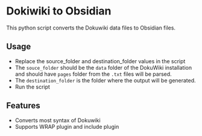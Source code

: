 # Dokiwiki to Obsidian

This python script converts the Dokuwiki data files to Obsidian files.

## Usage
- Replace the source_folder and destination_folder values in the script
- The `souce_folder` should be the `data` folder of the DokuWiki installation and should have `pages` folder from the `.txt` files will be parsed.
- The `destination_folder` is the folder where the output will be generated.
- Run the script

## Features
- Converts most syntax of Dokuwiki
- Supports WRAP plugin and include plugin